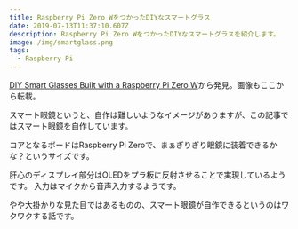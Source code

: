```yaml
---
title: Raspberry Pi Zero WをつかったDIYなスマートグラス
date: 2019-07-13T11:37:10.607Z
description: Raspberry Pi Zero WをつかったDIYなスマートグラスを紹介します。
image: /img/smartglass.png
tags:
  - Raspberry Pi
---
```

[DIY Smart Glasses Built with a Raspberry Pi Zero W](https://blog.hackster.io/diy-smart-glasses-built-with-a-raspberry-pi-zero-w-6d57e9c752ee)から発見。画像もここから転載。

スマート眼鏡というと、自作は難しいようなイメージがありますが、この記事ではスマート眼鏡を自作しています。

コアとなるボードはRaspberry Pi Zeroで、まぁぎりぎり眼鏡に装着できるかな？というサイズです。

肝心のディスプレイ部分はOLEDをプラ板に反射させることで実現しているようです。
入力はマイクから音声入力するようです。

やや大掛かりな見た目ではあるものの、スマート眼鏡が自作できるというのはワクワクする話です。
